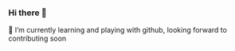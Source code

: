 ### Hi there 👋
🔭 I’m currently learning and playing with github, looking forward to contributing soon

<!--
**bnarramor2/bnarramor2** is a ✨ _special_ ✨ repository because its `README.md` (this file) appears on your GitHub profile.

Here are some ideas to get you started:

- 🔭 I’m currently working on ATBS with Python! Working through the projects.


-->
